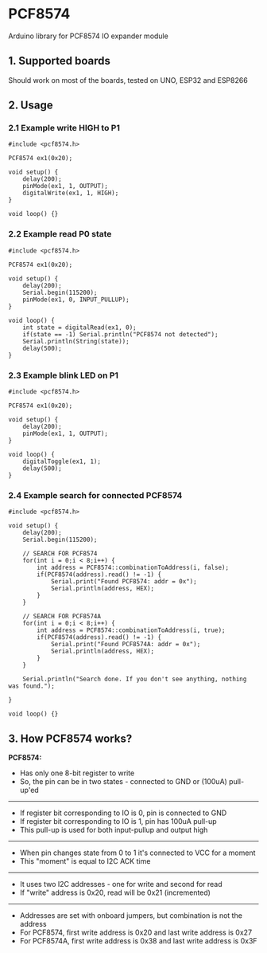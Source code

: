 # PCF8574
Arduino library for PCF8574 IO expander module

## 1. Supported boards
Should work on most of the boards, tested on UNO, ESP32 and ESP8266

## 2. Usage
### 2.1 Example write HIGH to P1
```
#include <pcf8574.h>

PCF8574 ex1(0x20);

void setup() {
	delay(200);
	pinMode(ex1, 1, OUTPUT);
	digitalWrite(ex1, 1, HIGH);
}

void loop() {}
```

### 2.2 Example read P0 state
```
#include <pcf8574.h>

PCF8574 ex1(0x20);

void setup() {
	delay(200);
	Serial.begin(115200);
	pinMode(ex1, 0, INPUT_PULLUP);
}

void loop() {
	int state = digitalRead(ex1, 0);
	if(state == -1) Serial.println("PCF8574 not detected");
	Serial.println(String(state));
	delay(500);
}
```

### 2.3 Example blink LED on P1
```
#include <pcf8574.h>

PCF8574 ex1(0x20);

void setup() {
	delay(200);
	pinMode(ex1, 1, OUTPUT);
}

void loop() {
	digitalToggle(ex1, 1);
	delay(500);
}
```

### 2.4 Example search for connected PCF8574
```
#include <pcf8574.h>

void setup() {
    delay(200);
    Serial.begin(115200);

    // SEARCH FOR PCF8574
    for(int i = 0;i < 8;i++) {
        int address = PCF8574::combinationToAddress(i, false);
        if(PCF8574(address).read() != -1) {
        	Serial.print("Found PCF8574: addr = 0x");
            Serial.println(address, HEX);
        }
    }

    // SEARCH FOR PCF8574A
    for(int i = 0;i < 8;i++) {
        int address = PCF8574::combinationToAddress(i, true);
        if(PCF8574(address).read() != -1) {
            Serial.print("Found PCF8574A: addr = 0x");
            Serial.println(address, HEX);
        }
    }

    Serial.println("Search done. If you don't see anything, nothing was found.");

}

void loop() {}
```

## 3. How PCF8574 works?

 **PCF8574:**
 - Has only one 8-bit register to write
 - So, the pin can be in two states - connected to GND or (100uA) pull-up'ed
---
 - If register bit corresponding to IO is 0, pin is connected to GND
 - If register bit corresponding to IO is 1, pin has 100uA pull-up
 - This pull-up is used for both input-pullup and output high
---
 - When pin changes state from 0 to 1 it's connected to VCC for a moment
 - This "moment" is equal to I2C ACK time
---
 - It uses two I2C addresses - one for write and second for read
 - If "write" address is 0x20, read will be 0x21 (incremented)
---
 - Addresses are set with onboard jumpers, but combination is not the address
 - For PCF8574, first write address is 0x20 and last write address is 0x27
 - For PCF8574A, first write address is 0x38 and last write address is 0x3F
 
 
 
 
 
 
 
 
